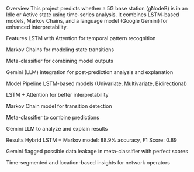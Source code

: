 Overview
This project predicts whether a 5G base station (gNodeB) is in an Idle or Active state using time-series analysis. It combines LSTM-based models, Markov Chains, and a language model (Google Gemini) for enhanced interpretability.

Features
LSTM with Attention for temporal pattern recognition

Markov Chains for modeling state transitions

Meta-classifier for combining model outputs

Gemini (LLM) integration for post-prediction analysis and explanation

Model Pipeline
LSTM-based models (Univariate, Multivariate, Bidirectional)

LSTM + Attention for better interpretability

Markov Chain model for transition detection

Meta-classifier to combine predictions

Gemini LLM to analyze and explain results

Results
Hybrid LSTM + Markov model: 88.9% accuracy, F1 Score: 0.89

Gemini flagged possible data leakage in meta-classifier with perfect scores

Time-segmented and location-based insights for network operators
